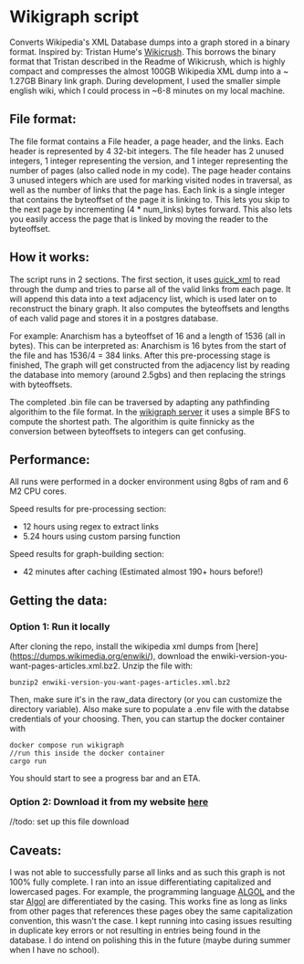 # Wikigraph script
Converts Wikipedia's XML Database dumps into a graph stored in a binary format. Inspired by: Tristan Hume's [Wikicrush](https://github.com/trishume/wikicrush). This borrows the binary format that Tristan described in the Readme of Wikicrush, which is highly compact and compresses the almost 100GB Wikipedia XML dump into a ~ 1.27GB Binary link graph. During development, I used the smaller simple english wiki, which I could process in ~6-8 minutes on my local machine.
## File format:
The file format contains a File header, a page header, and the links. Each header is represented by 4 32-bit integers. The file header has 2 unused integers, 1 integer representing the version, and 1 integer representing the number of pages (also called node in my code). The page header contains 3 unused integers which are used for marking visited nodes in traversal, as well as the number of links that the page has. Each link is a single integer that contains the byteoffset of the page it is linking to. This lets you skip to the next page by incrementing (4 * num_links) bytes forward. This also lets you easily access the page that is linked by moving the reader to the byteoffset. 
## How it works:
The script runs in 2 sections. The first section, it uses [quick_xml](https://docs.rs/quick-xml/latest/quick_xml/) to read through the dump and tries to parse all of the valid links from each page. It will append this data into a text adjacency list, which is used later on to reconstruct the binary graph. It also computes the byteoffsets and lengths of each valid page and stores it in a postgres database. 

For example: Anarchism has a byteoffset of 16 and a length of 1536 (all in bytes). This can be interpreted as: Anarchism is 16 bytes from the start of the file and has 1536/4 = 384 links. After this pre-processing stage is finished, The graph will get constructed from the adjacency list by reading the database into memory (around 2.5gbs) and then replacing the strings with byteoffsets. 

The completed .bin file can be traversed by adapting any pathfinding algorithim to the file format. In the [wikigraph server](wikigraph_server) it uses a simple BFS to compute the shortest path. The algorithim is quite finnicky as the conversion between byteoffsets to integers can get confusing.

## Performance:
All runs were performed in a docker environment using 8gbs of ram and 6 M2 CPU cores. 

Speed results for pre-processing section:
- 12 hours using regex to extract links
- 5.24 hours using custom parsing function
  
Speed results for graph-building section:
- 42 minutes after caching (Estimated almost 190+ hours before!)

## Getting the data:
### Option 1: Run it locally
After cloning the repo, install the wikipedia xml dumps from [here] (https://dumps.wikimedia.org/enwiki/), download the enwiki-version-you-want-pages-articles.xml.bz2. Unzip the file with:
```
bunzip2 enwiki-version-you-want-pages-articles.xml.bz2
```
Then, make sure it's in the raw_data directory (or you can customize the directory variable). Also make sure to populate a .env file with the databse credentials of your choosing. Then, you can startup the docker container with
```
docker compose run wikigraph
//run this inside the docker container
cargo run
```
You should start to see a progress bar and an ETA.

### Option 2: Download it from my website [here](https://richard-zhang.ca/)
//todo: set up this file download



## Caveats:
I was not able to successfully parse all links and as such this graph is not 100% fully complete. I ran into an issue differentiating capitalized and lowercased pages. For example, the programming language [ALGOL](https://en.wikipedia.org/wiki/ALGOL) and the star [Algol](https://en.wikipedia.org/wiki/Algol) are differentiated by the casing. This works fine as long as links from other pages that references these pages obey the same capitalization convention, this wasn't the case. I kept running into casing issues resulting in duplicate key errors or not resulting in entries being found in the database. I do intend on polishing this in the future (maybe during summer when I have no school). 





